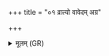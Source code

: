 +++
title = "०१ व्रात्यो वावेदम् अग्र"

+++
<details><summary>मूलम् (GR)</summary>

व्रात्यो वावेदम् अग्र आसीद्  
वीयमान एव स प्रजापतिं सम् ऐरयत् ॥ +++(Bhatt. īrayat)+++
</details>